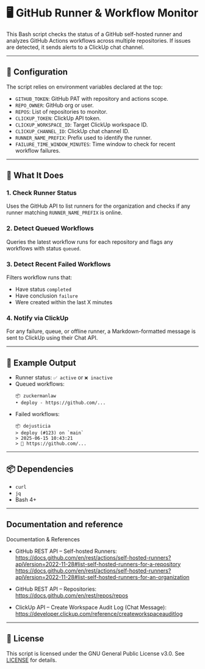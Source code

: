 # 🖥️ GitHub Runner & Workflow Monitor

This Bash script checks the status of a GitHub self-hosted runner and analyzes GitHub Actions workflows across multiple repositories. If issues are detected, it sends alerts to a ClickUp chat channel.

---

## 🔧 Configuration

The script relies on environment variables declared at the top:

- `GITHUB_TOKEN`: GitHub PAT with repository and actions scope.
- `REPO_OWNER`: GitHub org or user.
- `REPOS`: List of repositories to monitor.
- `CLICKUP_TOKEN`: ClickUp API token.
- `CLICKUP_WORKSPACE_ID`: Target ClickUp workspace ID.
- `CLICKUP_CHANNEL_ID`: ClickUp chat channel ID.
- `RUNNER_NAME_PREFIX`: Prefix used to identify the runner.
- `FAILURE_TIME_WINDOW_MINUTES`: Time window to check for recent workflow failures.

---

## 🚀 What It Does

### 1. Check Runner Status

Uses the GitHub API to list runners for the organization and checks if any runner matching `RUNNER_NAME_PREFIX` is online.

### 2. Detect Queued Workflows

Queries the latest workflow runs for each repository and flags any workflows with status `queued`.

### 3. Detect Recent Failed Workflows

Filters workflow runs that:
- Have status `completed`
- Have conclusion `failure`
- Were created within the last X minutes

### 4. Notify via ClickUp

For any failure, queue, or offline runner, a Markdown-formatted message is sent to ClickUp using their Chat API.

---

## 🧪 Example Output

- Runner status: `✅ active` or `❌ inactive`
- Queued workflows:
  ```
  📦 zuckermanlaw
  • deploy - https://github.com/...
  ```
- Failed workflows:
  ```
  📦 dejusticia
  > deploy (#123) on `main`
  > 2025-06-15 10:43:21
  > 🔗 https://github.com/...
  ```

---

## 📦 Dependencies

- `curl`
- `jq`
- Bash 4+

---

## Documentation and reference

Documentation & References

- GitHub REST API – Self-hosted Runners:
  https://docs.github.com/en/rest/actions/self-hosted-runners?apiVersion=2022-11-28#list-self-hosted-runners-for-a-repository
  https://docs.github.com/en/rest/actions/self-hosted-runners?apiVersion=2022-11-28#list-self-hosted-runners-for-an-organization

- GitHub REST API – Repositories:
  https://docs.github.com/en/rest/repos/repos

- ClickUp API – Create Workspace Audit Log (Chat Message):
  https://developer.clickup.com/reference/createworkspaceauditlog

---

## 📝 License

This script is licensed under the GNU General Public License v3.0.
See [LICENSE](LICENSE) for details.
